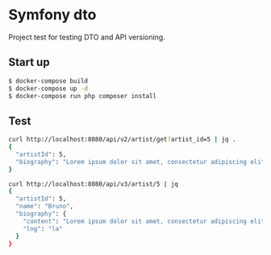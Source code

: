 # Symfony dto

Project test for testing DTO and API versioning.

## Start up 

```sh
$ docker-compose build
$ docker-compose up -d
$ docker-compose run php composer install
```

## Test

```sh 
curl http://localhost:8080/api/v2/artist/get?artist_id=5 | jq .
{
  "artistId": 5,
  "biography": "Lorem ipsum dolor sit amet, consectetur adipiscing elit. Ut ut dignissim augue, vel lobortis eros ..."
}
```

```sh
curl http://localhost:8080/api/v3/artist/5 | jq
{
  "artistId": 5,
  "name": "Bruno",
  "biography": {
    "content": "Lorem ipsum dolor sit amet, consectetur adipiscing elit. Ut ut dignissim augue, vel lobortis eros. Fusce mollis placerat arcu. ...",
    "lng": "la"
  }
}
```
